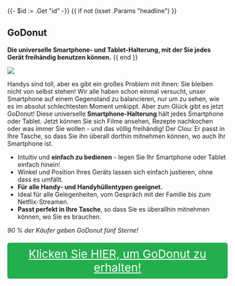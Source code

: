 {{- $id := .Get "id" -}}
{{ if not (isset .Params "headline") }}
## GoDonut

**Die universelle Smartphone- und Tablet-Halterung, mit der Sie jedes Gerät freihändig benutzen können.**
{{ end }}

[![](/list/go-donut-title.jpg)](https://t.gadgetadvisers.com/click/{{$id}})

Handys sind toll, aber es gibt ein großes Problem mit ihnen: Sie bleiben nicht von selbst stehen! Wir alle haben schon einmal versucht, unser Smartphone auf einem Gegenstand zu balancieren, nur um zu sehen, wie es im absolut schlechtesten Moment umkippt. Aber zum Glück gibt es jetzt GoDonut! Diese universelle **Smartphone-Halterung** hält jedes Smartphone oder Tablet. Jetzt können Sie sich Filme ansehen, Rezepte nachkochen oder was immer Sie wollen - und das völlig freihändig! Der Clou: Er passt in Ihre Tasche, so dass Sie ihn überall dorthin mitnehmen können, wo auch Ihr Smartphone ist.

- Intuitiv und **einfach zu bedienen** - legen Sie Ihr Smartphone oder Tablet einfach hinein!
- Winkel und Position Ihres Geräts lassen sich einfach justieren, ohne dass es umfällt.
- **Für alle Handy- und Handyhüllentypen geeignet.**
- Ideal für alle Gelegenheiten, vom Gespräch mit der Familie bis zum Netflix-Streamen.
- **Passt perfekt in Ihre Tasche**, so dass Sie es überallhin mitnehmen können, wo Sie es brauchen.

*90 % der Käufer geben GoDonut fünf Sterne!*

<a href="(https://t.gadgetadvisers.com/click/{{$id}})" style="color: white;">
   <div style="text-align:center;background-color:#25ae4e;margin-bottom:20px;margin-top:20px;width: 100%;-webkit-border-radius: 5px;">
      <div style="color: white; padding: 10px;font-size: 26px;">
      Klicken Sie HIER, um GoDonut zu erhalten!
      </div>
   </div>
</a>